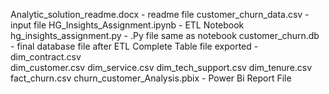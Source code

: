 Analytic_solution_readme.docx - readme file
customer_churn_data.csv - input file
HG_Insights_Assignment.ipynb - ETL Notebook
hg_insights_assignment.py - .Py file same as notebook
customer_churn.db - final database file after ETL Complete
Table file exported -  
dim_contract.csv  
dim_customer.csv
dim_service.csv
dim_tech_support.csv
dim_tenure.csv
fact_churn.csv
churn_customer_Analysis.pbix - Power Bi Report File
